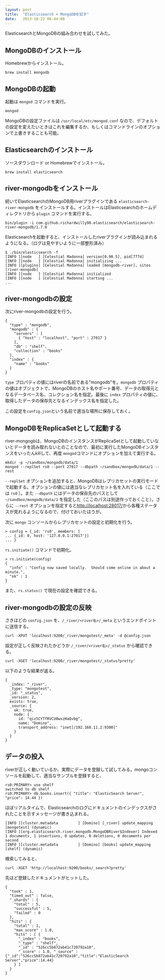 ```yaml
---
layout: post
title:  "Elasticsearch + MongoDBを試す"
date:   2013-10-22 06:44:00
---
```


ElasticsearchとMongoDBの組み合わせを試してみた。

## MongoDBのインストール

Homebrewからインストール。

    brew install mongodb

## MongoDBの起動

起動は `mongod` コマンドを実行。

    mongod

MongoDBの設定ファイルは `/usr/local/etc/mongod.conf` なので、デフォルトの設定を変えたいときはこれを編集するか、もしくはコマンドラインのオプションで上書きすることも可能。

## Elasticsearchのインストール

ソースダウンロード or Homebrewでインストール。

    brew install elasticsearch

## river-mongodbをインストール

続いてElasticsearchのMongoDB用riverプラグインである `elasticsearch-river-mongodb` をインストールする。インストールはElasticsearchのホームディレクトリから `plugin` コマンドを実行する。

    bin/plugin -i com.github.richardwilly98.elasticsearch/elasticsearch-river-mongodb/1.7.0

Elasticsearchを起動すると、インストールしたriverプラグインが読み込まれるようになる。（ログは見やすいように一部整形済み）

    $ ./bin/elasticsearch -f
    [INFO ][node   ] [Celestial Madonna] version[0.90.5], pid[7774]
    [INFO ][node   ] [Celestial Madonna] initializing ...
    [INFO ][plugins] [Celestial Madonna] loaded [mongodb-river], sites [river-mongodb]
    [INFO ][node   ] [Celestial Madonna] initialized
    [INFO ][node   ] [Celestial Madonna] starting ...
    ...

## river-mongodbの設定

次にriver-mongodbの設定を行う。

    {
      "type" : "mongodb",
      "mongodb" : {
        "servers" : [
          { "host" : "localhost", "port" : 27017 }
        ],
        "db" : "shelf",
        "collection" : "books"
      },
      "index" : {
        "name" : "books"
      }
    }

`type` プロパティの値にはriverの名前である"mongodb"を。`mongodb` プロパティの値はオブジェクトで、MongoDBのホスト名やポート番号、データの取得元となるデータベース名、コレクション名を指定。最後に `index` プロパティの値に、取得したデータの保存先となるインデックス名を指定した。

この設定を`config.json`という名前で適当な場所に保存しておく。

## MongoDBをReplicaSetとして起動する

river-mongogbは、MongoDBのインスタンスがReplicaSetとして起動していないとデータを読み取れないとのことなので、最初に実行したMongoDBインスタンスをいったんkillして、再度 `mongod`コマンドにオプションを加えて実行する。

    mkdir -p ~/sandbox/mongodb/data/1
    mongod --replSet rs0 --port 27017 --dbpath ~/sandbox/mongodb/data/1 --rest

`--replSet` オプションを追加すると、MongoDBはレプリカセットの実行モードで起動する。オプションの値には適当なレプリカセット名を入れている（ここでは `rs0` ）。また `--dbpath` にはデータの保存先のパスとして `~/sandbox/mongodb/data/1` を指定した（ここのパスは別途作っておくこと）。さらに `--rest` オプションを指定すると[http://localhost:28017/](http://localhost:28017/)から各種ステータスが見れるようになるので、付けておいたほうが。

次に `mongo` コンソールからレプリカセットの設定と初期化を行う。

    > config = {_id: 'rs0', members: [
    ... {_id: 0, host: '127.0.0.1:27017'}]
    ... }

`rs.initiate()` コマンドで初期化。

    > rs.initiate(config)
    {
      "info" : "Config now saved locally.  Should come online in about a minute.",
      "ok" : 1
    }

また、`rs.status()` で現在の設定を確認できる。

## river-mongodbの設定の反映

さきほどの `config.json` を、`/_river/<river名>/_meta` というエンドポイントに送信する。

    curl -XPUT 'localhost:9200/_river/mongotest/_meta' -d @config.json

設定が正しく反映されたかどうか `/_river/<river名>/_status` から確認できる。

    curl -XGET 'localhost:9200/_river/mongotest/_status?pretty'

以下のような結果が返る。

    {
      _index: "_river",
      _type: "mongotest",
      _id: "_status",
      _version: 2,
      exists: true,
      _source: {
        ok: true,
        node: {
          id: "qiz5CYTfRVCU0wxzHaQvbg",
          name: "Domino",
          transport_address: "inet[/192.168.11.2:9300]"
        }
      }
    }

## データの投入

riverが正しく動いているか、実際にデータを登録して試してみる。mongoコンソールを起動して、適当なサンプルを登録すると、

    rs0:PRIMARY> use shelf
    switched to db shelf
    rs0:PRIMARY> db.books.insert({ "title": "ElasticSearch Server", "price": 14.44 })

ほぼリアルタイムで、Elasticsearchのログにドキュメントのインデックスがされたことを示すメッセージが書き込まれる。

    [INFO ][cluster.metadata         ] [Domino] [_river] update_mapping [mongotest] (dynamic)
    [INFO ][org.elasticsearch.river.mongodb.MongoDBRiver$Indexer] Indexed 1 documents, 1 insertions, 0 updates, 0 deletions, 0 documents per second
    [INFO ][cluster.metadata         ] [Domino] [books] update_mapping [shelf] (dynamic)

検索してみると、

    curl -XGET 'http://localhost:9200/books/_search?pretty'

先ほど登録したドキュメントがヒットした。

    {
      "took" : 1,
      "timed_out" : false,
      "_shards" : {
        "total" : 5,
        "successful" : 5,
        "failed" : 0
      },
      "hits" : {
        "total" : 1,
        "max_score" : 1.0,
        "hits" : [ {
          "_index" : "books",
          "_type" : "shelf",
          "_id" : "526cc5b872ab41c720792a10",
          "_score" : 1.0, "_source" : {"_id":"526cc5b872ab41c720792a10","title":"ElasticSearch Server","price":14.44}
        } ]
      }
    }